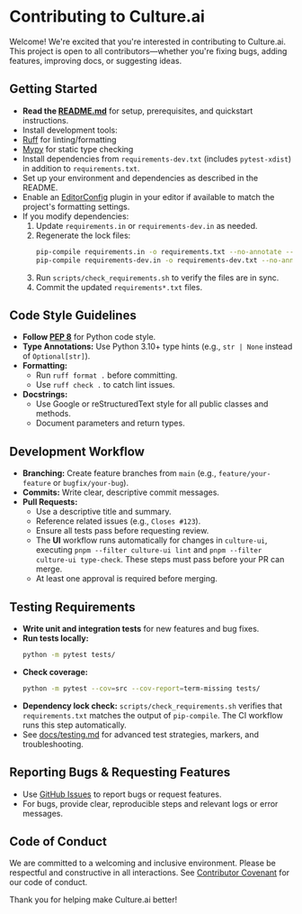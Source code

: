 # Contributing to Culture.ai

Welcome! We're excited that you're interested in contributing to Culture.ai. This project is open to all contributors—whether you're fixing bugs, adding features, improving docs, or suggesting ideas.

## Getting Started
- **Read the [README.md](README.md)** for setup, prerequisites, and quickstart instructions.
- Install development tools:
- [Ruff](https://docs.astral.sh/ruff/) for linting/formatting
- [Mypy](http://mypy-lang.org/) for static type checking
- Install dependencies from `requirements-dev.txt` (includes `pytest-xdist`) in addition to `requirements.txt`.
- Set up your environment and dependencies as described in the README.
- Enable an [EditorConfig](https://editorconfig.org/) plugin in your editor if available to match the project's formatting settings.
- If you modify dependencies:
  1. Update `requirements.in` or `requirements-dev.in` as needed.
  2. Regenerate the lock files:
     ```bash
     pip-compile requirements.in -o requirements.txt --no-annotate --no-header
     pip-compile requirements-dev.in -o requirements-dev.txt --no-annotate --no-header
     ```
  3. Run `scripts/check_requirements.sh` to verify the files are in sync.
  4. Commit the updated `requirements*.txt` files.

## Code Style Guidelines
- **Follow [PEP 8](https://peps.python.org/pep-0008/)** for Python code style.
- **Type Annotations:** Use Python 3.10+ type hints (e.g., `str | None` instead of `Optional[str]`).
- **Formatting:**
  - Run `ruff format .` before committing.
  - Use `ruff check .` to catch lint issues.
- **Docstrings:**
  - Use Google or reStructuredText style for all public classes and methods.
  - Document parameters and return types.

## Development Workflow
- **Branching:** Create feature branches from `main` (e.g., `feature/your-feature` or `bugfix/your-bug`).
- **Commits:** Write clear, descriptive commit messages.
- **Pull Requests:**
  - Use a descriptive title and summary.
  - Reference related issues (e.g., `Closes #123`).
  - Ensure all tests pass before requesting review.
  - The **UI** workflow runs automatically for changes in `culture-ui`, executing
    `pnpm --filter culture-ui lint` and `pnpm --filter culture-ui type-check`.
    These steps must pass before your PR can merge.
  - At least one approval is required before merging.

## Testing Requirements
- **Write unit and integration tests** for new features and bug fixes.
- **Run tests locally:**
  ```bash
  python -m pytest tests/
  ```
- **Check coverage:**
  ```bash
  python -m pytest --cov=src --cov-report=term-missing tests/
  ```
- **Dependency lock check:** `scripts/check_requirements.sh` verifies that `requirements.txt` matches the output of `pip-compile`. The CI workflow runs this step automatically.
- See [docs/testing.md](docs/testing.md) for advanced test strategies, markers, and troubleshooting.

## Reporting Bugs & Requesting Features
- Use [GitHub Issues](https://github.com/d0tTino/Culture/issues) to report bugs or request features.
- For bugs, provide clear, reproducible steps and relevant logs or error messages.

## Code of Conduct
We are committed to a welcoming and inclusive environment. Please be respectful and constructive in all interactions. See [Contributor Covenant](https://www.contributor-covenant.org/version/2/1/code_of_conduct/) for our code of conduct.

Thank you for helping make Culture.ai better! 
